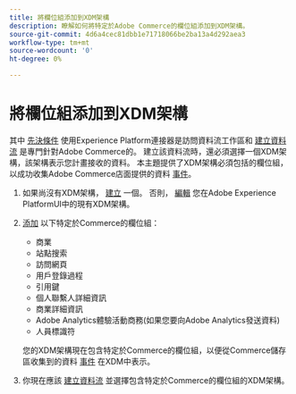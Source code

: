 ```yaml
---
title: 將欄位組添加到XDM架構
description: 瞭解如何將特定於Adobe Commerce的欄位組添加到XDM架構。
source-git-commit: 4d6a4cec81dbb1e71718066be2ba13a4d292aea3
workflow-type: tm+mt
source-wordcount: '0'
ht-degree: 0%

---
```


# 將欄位組添加到XDM架構

其中 [先決條件](overview.md#prereqs) 使用Experience Platform連接器是訪問資料流工作區和 [建立資料流](https://experienceleague.adobe.com/docs/experience-platform/edge/datastreams/overview.html?lang=en) 是專門針對Adobe Commerce的。 建立該資料流時，還必須選擇一個XDM架構，該架構表示您計畫接收的資料。 本主題提供了XDM架構必須包括的欄位組，以成功收集Adobe Commerce店面提供的資料 [事件](events.md)。

1. 如果尚沒有XDM架構， [建立](https://experienceleague.adobe.com/docs/experience-platform/xdm/ui/resources/schemas.html?lang=en#create) 一個。 否則， [編輯](https://experienceleague.adobe.com/docs/experience-platform/xdm/ui/resources/schemas.html?lang=en#edit) 您在Adobe Experience PlatformUI中的現有XDM架構。
1. [添加](https://experienceleague.adobe.com/docs/experience-platform/xdm/ui/resources/schemas.html?lang=en#add-field-groups) 以下特定於Commerce的欄位組：

   - 商業
   - 站點搜索
   - 訪問網頁
   - 用戶登錄過程
   - 引用鍵
   - 個人聯繫人詳細資訊
   - 商業詳細資訊
   - Adobe Analytics體驗活動商務(如果您要向Adobe Analytics發送資料)
   - 人員標識符

   您的XDM架構現在包含特定於Commerce的欄位組，以便從Commerce儲存區收集到的資料 [事件](events.md) 在XDM中表示。
1. 你現在應該 [建立資料流](https://experienceleague.adobe.com/docs/experience-platform/edge/datastreams/overview.html?lang=en) 並選擇包含特定於Commerce的欄位組的XDM架構。
